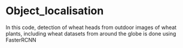 # Object_localisation
In this code, detection of wheat heads from outdoor images of wheat plants, including wheat datasets from around the globe is done using FasterRCNN
